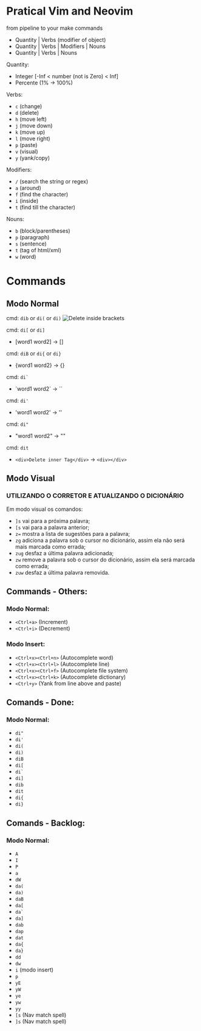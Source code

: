 # Pratical Vim and Neovim

from pipeline to your make commands
- Quantity | Verbs (modifier of object)
- Quantity | Verbs | Modifiers | Nouns
- Quantity | Verbs | Nouns

Quantity:
 - Integer [-Inf < number (not is Zero) < Inf]
 - Percente (1% -> 100%)

Verbs:
 - `c` (change)
 - `d` (delete)
 - `h` (move left)
 - `j` (move down)
 - `k` (move up)
 - `l` (move right)
 - `p` (paste)
 - `v` (visual)
 - `y` (yank/copy)

Modifiers:
 - `/` (search the string or regex)
 - `a` (around)
 - `f` (find the character)
 - `i` (inside)
 - `t` (find till the character)

Nouns:
 - `b` (block/parentheses)
 - `p` (paragraph)
 - `s` (sentence)
 - `t` (tag of html/xml)
 - `w` (word)

# Commands

## Modo Normal

cmd: `dib` or `di(` or `di)`
![Delete inside brackets](https://github.com/iuryxavier/pratical-vim/blob/master/gifs/vokoscreen-2018-03-08_16-05-51.gif)

cmd: `di[` or `di]`
 - [word1 word2] -> []

cmd: `diB` or `di{` or `di}`
 - {word1 word2} -> {}

cmd: ``di` ``
 - \`word1 word2\` -> \`\`

cmd: `di'`
 - 'word1 word2' -> ''

cmd: `di"`
 - "word1 word2" -> ""

cmd: `dit`
 - `<div>Delete inner Tag</div>` -> `<div></div>`

## Modo Visual

### UTILIZANDO O CORRETOR E ATUALIZANDO O DICIONÁRIO
Em modo visual os comandos:
 - `]s` vai para a próxima palavra;
 - `[s` vai para a palavra anterior;
 - `z=` mostra a lista de sugestões para a palavra;
 - `zg` adiciona a palavra sob o cursor no dicionário, assim ela não será mais marcada como errada;
 - `zug` desfaz a última palavra adicionada;
 - `zw` remove a palavra sob o cursor do dicionário, assim ela será marcada como errada;
 - `zuw` desfaz a última palavra removida.


## Commands - Others:

### Modo Normal:

 - `<Ctrl+a>` (Increment)
 - `<Ctrl+i>` (Decrement)

### Modo Insert:
 - `<Ctrl+x><Ctrl+n>` (Autocomplete word)
 - `<Ctrl+x><Ctrl+l>` (Autocomplete line)
 - `<Ctrl+x><Ctrl+f>` (Autocomplete file system)
 - `<Ctrl+x><Ctrl+k>` (Autocomplete dictionary)
 - `<Ctrl+y>` (Yank from line above and paste)

## Comands - Done:

### Modo Normal:

 - `di"`
 - `di'`
 - `di(`
 - `di)`
 - `diB`
 - `di[`
 - ``di` ``
 - `di]`
 - `dib`
 - `dit`
 - `di{`
 - `di}`


## Comands - Backlog:

### Modo Normal:
 - `A`
 - `I`
 - `P`
 - `a`
 - `dW`
 - `da(`
 - `da)`
 - `daB`
 - `da[`
 - ``da` ``
 - `da]`
 - `dab`
 - `dap`
 - `dat`
 - `da{`
 - `da}`
 - `dd`
 - `dw`
 - `i` (modo insert)
 - `p`
 - `yE`
 - `yW`
 - `ye`
 - `yw`
 - `yy`
 - `[s` (Nav match spell)
 - `]s` (Nav match spell)
